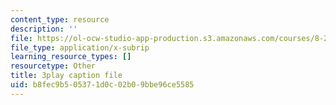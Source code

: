 ```yaml
---
content_type: resource
description: ''
file: https://ol-ocw-studio-app-production.s3.amazonaws.com/courses/8-286-the-early-universe-fall-2013/b8fec9b505371d0c02b09bbe96ce5585_m00PjHTq6jU.srt
file_type: application/x-subrip
learning_resource_types: []
resourcetype: Other
title: 3play caption file
uid: b8fec9b5-0537-1d0c-02b0-9bbe96ce5585
---
```

